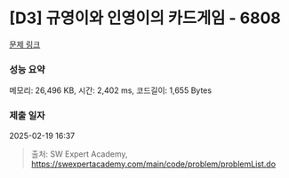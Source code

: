 # [D3] 규영이와 인영이의 카드게임 - 6808 

[문제 링크](https://swexpertacademy.com/main/code/problem/problemDetail.do?contestProbId=AWgv9va6HnkDFAW0) 

### 성능 요약

메모리: 26,496 KB, 시간: 2,402 ms, 코드길이: 1,655 Bytes

### 제출 일자

2025-02-19 16:37



> 출처: SW Expert Academy, https://swexpertacademy.com/main/code/problem/problemList.do